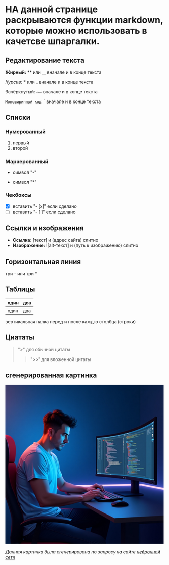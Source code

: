 # НА данной странице раскрываются функции markdown, которые можно использовать в качетсве шпаргалки.

## Редактирование текста

**Жирный:** ** или __ вначале и в конце текста

*Курсив:* * или _ вначале и в конце текста

~~Зачёркнутый~~: ~~ вначале и в конце текста

`Моноширинный код`: ` вначале и в конце текста

## Списки

### **Нумерованный**
1. первый
2. второй

### **Маркерованный**
- символ "-" 
* символ "*"

### **Чекбоксы**
- [x] вставить "- [x]" если сделано
- [ ] вставить "- [ ]" если сделано

## **Ссылки и изображения**
- **Ссылка:** [текст] и (адрес сайта) слитно
- **Изображение:** ![alt-текст] и (путь к изображению) слитно

## **Горизонтальная линия**
три - или три *

## **Таблицы**
| один | два |
|------|-----|
| один | два |

вертикальная палка перед и после каждго столбца (строки)

## **Циататы**

> ">" для обычной цитаты
>> ">>" для вложенной цитаты

## **сгенерированная картинка**

![alt text](neiro_generate_picture.jpg)

*Данная картинка была сгенерирована по запросу на сайте [нейронной сети](https://leonardo.ai/)*